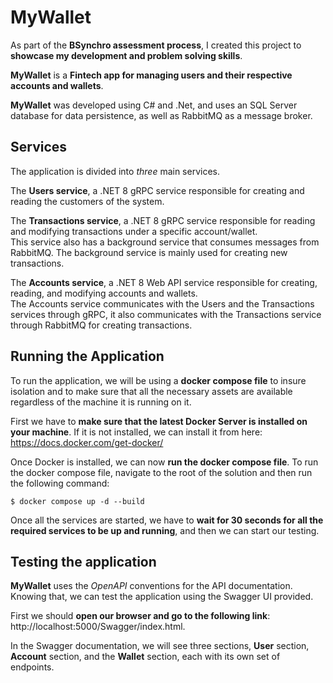 
# MyWallet

As part of the __BSynchro assessment process__, I created this project to __showcase my development and problem solving skills__.

__MyWallet__ is a __Fintech app for managing users and their respective accounts and wallets__.

__MyWallet__ was developed using C# and .Net, and uses an SQL Server database for data persistence, as well as RabbitMQ as a message broker.

## Services

The application is divided into _three_ main services.

The __Users service__, a .NET 8 gRPC service responsible for creating and reading the customers of the system.

The __Transactions service__, a .NET 8 gRPC service responsible for reading and modifying transactions under a specific account/wallet.\
This service also has a background service that consumes messages from RabbitMQ. The background service is mainly used for creating new transactions.

The __Accounts service__, a .NET 8 Web API service responsible for creating, reading, and modifying accounts and wallets. \
The Accounts service communicates with the Users and the Transactions services through gRPC, it also communicates with the Transactions service through RabbitMQ for creating transactions.

## Running the Application

To run the application, we will be using a __docker compose file__ to insure isolation and to make sure that all the necessary assets are available regardless of the machine it is running on it.

First we have to __make sure that the latest Docker Server is installed on your machine__. If it is not installed, we can install it from here: https://docs.docker.com/get-docker/

Once Docker is installed, we can now __run the docker compose file__. To run the docker compose file, navigate to the root of the solution and then run the following command:
```
$ docker compose up -d --build
```

Once all the services are started, we have to __wait for 30 seconds for all the required services to be up and running__, and then we can start our testing.

## Testing the application

__MyWallet__ uses the _OpenAPI_ conventions for the API documentation. Knowing that, we can test the application using the Swagger UI provided.

First we should __open our browser and go to the following link__: http://localhost:5000/Swagger/index.html.

In the Swagger documentation, we will see three sections, __User__ section, __Account__ section, and the __Wallet__ section, each with its own set of endpoints.
